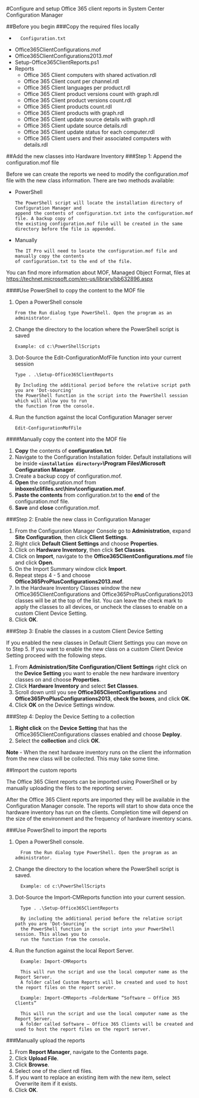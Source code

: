 ﻿#Configure and setup Office 365 client reports in System Center Configuration Manager

##Before you begin
###Copy the required files locally
*       Configuration.txt  
*	Office365ClientConfigurations.mof  
*	Office365ClientConfigurations2013.mof  
*	Setup-Office365ClientReports.ps1  
*	Reports  
      *	Office 365 Client computers with shared activation.rdl  
      *	Office 365 Client count per channel.rdl  
      *	Office 365 Client languages per product.rdl  
      *	Office 365 Client product versions count with graph.rdl  
      *	Office 365 Client product versions count.rdl  
      *	Office 365 Client products count.rdl  
      *	Office 365 Client products with graph.rdl  
      *	Office 365 Client update source details with graph.rdl  
      *	Office 365 Client update source details.rdl  
      *	Office 365 Client update status for each computer.rdl  
      *	Office 365 Client users and their associated computers with details.rdl  
      
##Add the new classes into Hardware Inventory
###Step 1: Append the configuration.mof file  

Before we can create the reports we need to modify the configuration.mof file with the new class information. There are two methods available:
      
  * PowerShell 
  
        The PowerShell script will locate the installation directory of Configuration Manager and 
        append the contents of configuration.txt into the configuration.mof file. A backup copy of 
        the existing configuration.mof file will be created in the same directory before the file is appended.  
  *	Manually  
  
        The IT Pro will need to locate the configuration.mof file and manually copy the contents 
        of configuration.txt to the end of the file.  
        
You can find more information about MOF, Managed Object Format, files at https://technet.microsoft.com/en-us/library/bb632896.aspx

####Use PowerShell to copy the content to the MOF file
1.	Open a PowerShell console  

        From the Run dialog type PowerShell. Open the program as an administrator.
2.	Change the directory to the location where the PowerShell script is saved  

        Example: cd c:\PowerShellScripts
3.	Dot-Source the Edit-ConfigurationMofFile function into your current session  

        Type . .\Setup-Office365ClientReports 
      
        By Including the additional period before the relative script path you are 'Dot-sourcing' 
        the PowerShell function in the script into the PowerShell session which will allow you to run 
        the function from the console.
4.	Run the function against the local Configuration Manager server  

        Edit-ConfigurationMofFile
        
####Manually copy the content into the MOF file
1.	**Copy** the contents of **configuration.txt**.  
2.	Navigate to the Configuration Installation folder. Default installations will be inside **`<installation directory>`\Program Files\Microsoft Configuration Manager**.  
3.	Create a backup copy of configuration.mof.  
4.	**Open** the configuration.mof from **inboxes\clifiles.src\hinv\configuration.mof**.  
5.	**Paste the contents** from configuration.txt to the **end** of the configuration.mof file.  
6.	**Save** and **close** configuration.mof.  

###Step 2: Enable the new class in Configuration Manager
1.	From the Configuration Manager Console go to **Administration**, expand **Site Configuration**, then click **Client Settings**.  
2.	Right click **Default Client Settings** and choose **Properties**.  
3.	Click on **Hardware Inventory**, then click **Set Classes**.  
4.	Click on **Import**, navigate to the **Office365ClientConfigurations.mof** file and click **Open**.  
5.	On the Import Summary window click **Import**.  
6.	Repeat steps 4 - 5 and choose **Office365ProPlusConfigurations2013.mof**.  
7.	In the Hardware Inventory Classes window the new Office365ClientConfigurations and Office365ProPlusConfigurations2013 classes will be at the top of the list. You can leave the check mark to apply the classes to all devices, or uncheck the classes to enable on a custom Client Device Setting.   
8.	Click **OK**.  

###Step 3: Enable the classes in a custom Client Device Setting

If you enabled the new classes in Default Client Settings you can move on to Step 5. If you want to enable the new class on a custom Client Device Setting proceed with the following steps.  

1.	From **Administration/Site Configuration/Client Settings** right click on the **Device Setting** you want to enable the new hardware inventory classes on and choose **Properties**.  
2.	Click **Hardware Inventory** and select **Set Classes**.  
3.	Scroll down until you see **Office365ClientConfigurations** and **Office365ProPlusConfigurations2013**, **check the boxes**, and click **OK**.  
4.	Click **OK** on the Device Settings window.  

###Step 4: Deploy the Device Setting to a collection
1.	**Right click** on the **Device Setting** that has the Office365ClientConfigurations classes enabled and choose **Deploy**.  
2.	Select the **collection** and click **OK**.  

**Note** - When the next hardware inventory runs on the client the information from the new class will be collected. This may take some time.
          
##Import the custom reports

The Office 365 Client reports can be imported using PowerShell or by manually uploading the files to the reporting server.

After the Office 365 Client reports are imported they will be available in the Configuration Manager console. The reports will 
start to show data once the hardware inventory has run on the clients. Completion time will depend on the size of the environment and the frequency of hardware inventory scans.

###Use PowerShell to import the reports
1.	Open a PowerShell console.  

          From the Run dialog type PowerShell. Open the program as an administrator.
2.	Change the directory to the location where the PowerShell script is saved.  

          Example: cd c:\PowerShellScripts
3.	Dot-Source the Import-CMReports function into your current session.  

          Type . .\Setup-Office365ClientReports

          By including the additional period before the relative script path you are 'Dot-Sourcing' 
          the PowerShell function in the script into your PowerShell session. This allows you to 
          run the function from the console.

4.	Run the function against the local Report Server.  

          Example: Import-CMReports  

          This will run the script and use the local computer name as the Report Server.  
          A folder called Custom Reports will be created and used to host the report files on the report server.  
          
          Example: Import-CMReports –FolderName “Software – Office 365 Clients”  
	  
          This will run the script and use the local computer name as the Report Server.
          A folder called Software – Office 365 Clients will be created and used to host the report files on the report server.

          
###Manually upload the reports
1.	From **Report Manager**, navigate to the Contents page.  
2.	Click **Upload File**.  
3.	Click **Browse**.  
4.	Select one of the client rdl files.  
5.	If you want to replace an existing item with the new item, select Overwrite item if it exists.  
6.	Click **OK**.








